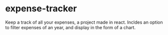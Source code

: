 # expense-tracker
Keep a track of all your expenses, a project made in react. Incldes an option to filter expenses of an year, and display in the form of a chart.
